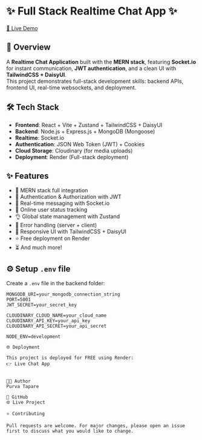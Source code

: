 # ✨ Full Stack Realtime Chat App ✨

[🚀 Live Demo](https://fullstack-chatapp-e2ib.onrender.com)

## 📖 Overview

A **Realtime Chat Application** built with the **MERN stack**, featuring **Socket.io** for instant communication, **JWT authentication**, and a clean UI with **TailwindCSS + DaisyUI**.  
This project demonstrates full-stack development skills: backend APIs, frontend UI, real-time websockets, and deployment.

## 🛠 Tech Stack

- **Frontend**: React + Vite + Zustand + TailwindCSS + DaisyUI  
- **Backend**: Node.js + Express.js + MongoDB (Mongoose)  
- **Realtime**: Socket.io  
- **Authentication**: JSON Web Token (JWT) + Cookies  
- **Cloud Storage**: Cloudinary (for media uploads)  
- **Deployment**: Render (Full-stack deployment)  


## ✨ Features

- 🌟 MERN stack full integration  
- 🎃 Authentication & Authorization with JWT  
- 👾 Real-time messaging with Socket.io  
- 🚀 Online user status tracking  
- 👌 Global state management with Zustand  
- 🐞 Error handling (server + client)  
- 📱 Responsive UI with TailwindCSS + DaisyUI  
- ⭐ Free deployment on Render  
- ⏳ And much more!  


## ⚙️ Setup `.env` file

Create a `.env` file in the backend folder:

```env
MONGODB_URI=your_mongodb_connection_string
PORT=5001
JWT_SECRET=your_secret_key

CLOUDINARY_CLOUD_NAME=your_cloud_name
CLOUDINARY_API_KEY=your_api_key
CLOUDINARY_API_SECRET=your_api_secret

NODE_ENV=development

🌐 Deployment

This project is deployed for FREE using Render:
👉 Live Chat App


👩‍💻 Author
Purva Tapare

💼 GitHub
🌐 Live Project 

⭐ Contributing

Pull requests are welcome. For major changes, please open an issue first to discuss what you would like to change.
